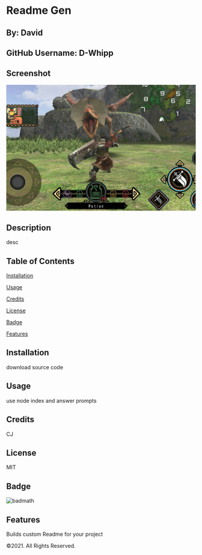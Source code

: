 
      
# Readme Gen
      

      
## By: David
      

      
## GitHub Username: D-Whipp
      

      
## Screenshot
      

      
<img src="./assets/images/mhfu_kitku.jpg" alt="Project screenshot" />
      

      
## Description
      

      
desc
      

      
## Table of Contents
      

      
[Installation](#installation)
      
[Usage](#usage)
      
[Credits](#credits)
      
[License](#license)
      
[Badge](#badge)
      
[Features](#features)
      

      
## Installation
      

      
download source code
      

      
## Usage
      

      
use node index and answer prompts
      

      
## Credits
      

      
CJ
      

      
## License
      
MIT
      

      
## Badge
      
![badmath](https://img.shields.io/github/languages/top/nielsenjared/badmath)
      

      
## Features
      
Builds custom Readme for your project
      

      
©2021. All Rights Reserved.
    